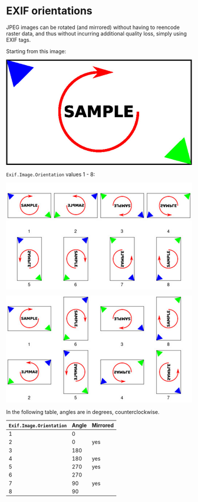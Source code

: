 # EXIF orientations

JPEG images can be rotated (and mirrored) without having to reencode raster data, and thus without incurring additional quality loss, simply using EXIF tags.

Starting from this image:

![a sample image](base-exif-image.jpg)

`Exif.Image.Orientation` values 1 - 8:

![various values in increasing order](exif-orientations.jpg)

![various values in without mirroring then with mirorring](exif-orientations-2.jpg)

In the following table, angles are in degrees, counterclockwise.

| `Exif.Image.Orientation` | Angle | Mirrored |
|--------------------------|-------|----------|
| 1                        | 0     |          |
| 2                        | 0     | yes      |
| 3                        | 180   |          |
| 4                        | 180   | yes      |
| 5                        | 270   | yes      |
| 6                        | 270   |          |
| 7                        | 90    | yes      |
| 8                        | 90    |          |
